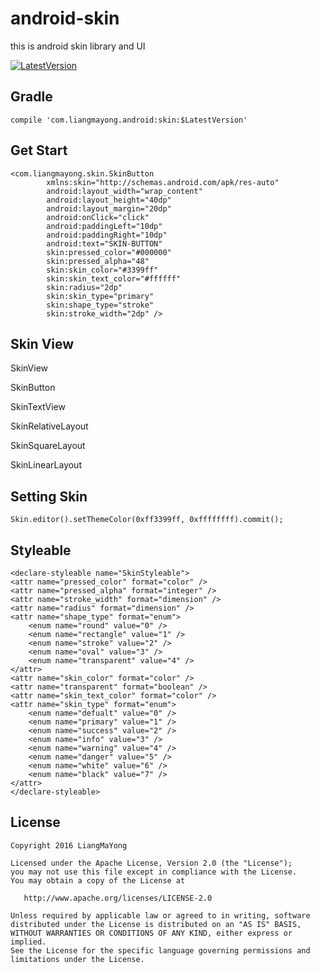 ﻿# android-skin
this is android skin library and UI

[![LatestVersion](https://img.shields.io/badge/LatestVersion-1.0.0-brightgreen.svg?style=plastic) ](https://github.com/LiangMaYong/android-skin/releases/tag/V1.0.0)

## Gradle
```
compile 'com.liangmayong.android:skin:$LatestVersion'
```
## Get Start
```
<com.liangmayong.skin.SkinButton
        xmlns:skin="http://schemas.android.com/apk/res-auto"
        android:layout_width="wrap_content"
        android:layout_height="40dp"
        android:layout_margin="20dp"
        android:onClick="click"
        android:paddingLeft="10dp"
        android:paddingRight="10dp"
        android:text="SKIN-BUTTON"
        skin:pressed_color="#000000"
        skin:pressed_alpha="48"
        skin:skin_color="#3399ff"
        skin:skin_text_color="#ffffff"
        skin:radius="2dp"
        skin:skin_type="primary"
        skin:shape_type="stroke"
        skin:stroke_width="2dp" />
```
## Skin View
SkinView

SkinButton

SkinTextView

SkinRelativeLayout

SkinSquareLayout

SkinLinearLayout
## Setting Skin
```
Skin.editor().setThemeColor(0xff3399ff, 0xffffffff).commit();
```

## Styleable
```
<declare-styleable name="SkinStyleable">
<attr name="pressed_color" format="color" />
<attr name="pressed_alpha" format="integer" />
<attr name="stroke_width" format="dimension" />
<attr name="radius" format="dimension" />
<attr name="shape_type" format="enum">
    <enum name="round" value="0" />
    <enum name="rectangle" value="1" />
    <enum name="stroke" value="2" />
    <enum name="oval" value="3" />
    <enum name="transparent" value="4" />
</attr>
<attr name="skin_color" format="color" />
<attr name="transparent" format="boolean" />
<attr name="skin_text_color" format="color" />
<attr name="skin_type" format="enum">
    <enum name="defualt" value="0" />
    <enum name="primary" value="1" />
    <enum name="success" value="2" />
    <enum name="info" value="3" />
    <enum name="warning" value="4" />
    <enum name="danger" value="5" />
    <enum name="white" value="6" />
    <enum name="black" value="7" />
</attr>
</declare-styleable>
```
## License
```
Copyright 2016 LiangMaYong

Licensed under the Apache License, Version 2.0 (the "License");
you may not use this file except in compliance with the License.
You may obtain a copy of the License at

   http://www.apache.org/licenses/LICENSE-2.0

Unless required by applicable law or agreed to in writing, software
distributed under the License is distributed on an "AS IS" BASIS,
WITHOUT WARRANTIES OR CONDITIONS OF ANY KIND, either express or implied.
See the License for the specific language governing permissions and
limitations under the License.
```
